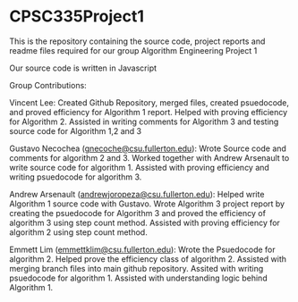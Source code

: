 # CPSC335Project1
This is the repository containing the source code, project reports and readme files required for our group Algorithm Engineering Project 1

Our source code is written in Javascript


Group Contributions:

Vincent Lee: 
Created Github Repository, merged files, created psuedocode, and proved efficiency for Algorithm 1 report. Helped with proving efficiency for Algorithm 2. Assisted in writing comments for Algorithm 3 and testing source code for Algorithm 1,2 and 3

Gustavo Necochea (gnecoche@csu.fullerton.edu): 
Wrote Source code and comments for algorithm 2 and 3. Worked together with Andrew Arsenault to write source code for algorithm 1. Assisted with proving efficiency and writing psuedocode for algorithm 3.

Andrew Arsenault (andrewjoropeza@csu.fullerton.edu):
Helped write Algorithm 1 source code with Gustavo. Wrote Algorithm 3 project report by creating the psuedocode for Algorithm 3 and proved the efficiency of algorithm 3 using step count method. Assisted with proving efficiency for algorithm 2 using step count method.

Emmett Lim (emmettklim@csu.fullerton.edu): 
Wrote the Psuedocode for algorithm 2. Helped prove the efficiency class of algorithm 2. Assisted with merging branch files into main github repository. Assited with writing psuedocode for algorithm 1. Assisted with understanding logic behind Algorithm 1.
